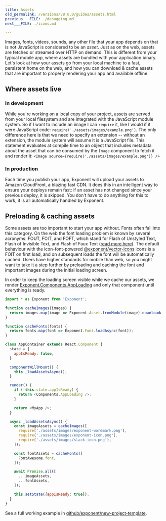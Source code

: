 ```yaml
---
title: Assets
old_permalink: /versions/v8.0.0/guides/assets.html
previous___FILE: ./debugging.md
next___FILE: ./icons.md

---
```


Images, fonts, videos, sounds, any other file that your app depends on that is not JavaScript is considered to be an _asset_. Just as on the web, assets are fetched or streamed over HTTP on demand. This is different from your typical mobile app, where assets are bundled with your application binary. Let's look at how your assets go from your local machine to a fast, persistent home on the web, and how you can download & cache assets that are important to properly rendering your app and available offline.

## Where assets live

### In development

While you're working on a local copy of your project, assets are served from your local filesystem and are integrated with the JavaScript module system. So if I want to include an image I can `require` it, like I would if it were JavaScript code: `require('./assets/images/example.png')`. The only difference here is that we need to specify an extension -- without an extension, the module system will assume it is a JavaScript file. This statement evaluates at compile time to an object that includes metadata about the asset that can be consumed by the `Image` component to fetch it and render it: `<Image source={require('./assets/images/example.png')} />`

### In production

Each time you publish your app, Exponent will upload your assets to Amazon CloudFront, a blazing fast CDN. It does this in an intelligent way to ensure your deploys remain fast: if an asset has not changed since your previous deploy, it is skipped. You don't have to do anything for this to work, it is all automatically handled by Exponent.

## Preloading & caching assets

Some assets are too important to start your app without. Fonts often fall into this category. On the web the font loading problem is known by several acronyms: FOUT, FOIT, and FOFT, which stand for Flash of Unstyled Text, Flash of Invisible Text, and Flash of Faux Text ([read more here](https://css-tricks.com/fout-foit-foft/)). The default behaviour with the icon-font-powered [@exponent/vector-icons](https://docs.getexponent.com/versions/v8.0.0/icons.html#icons) icons is a FOIT on first load, and on subsequent loads the font will be automatically cached. Users have higher standards for mobile than web, so you might want to take it a step further by preloading and caching the font and important images during the initial loading screen.

In order to keep the loading screen visible while we cache our assets, we render [Exponent.Components.AppLoading](https://docs.getexponent.com/versions/sdk/app-loading.html#app-loading) and only that component until everything is ready.

```javascript
import * as Exponent from 'Exponent';

function cacheImages(images) {
  return images.map(image => Exponent.Asset.fromModule(image).downloadAsync());
}

function cacheFonts(fonts) {
  return fonts.map(font => Exponent.Font.loadAsync(font));
}

class AppContainer extends React.Component {
  state = {
    appIsReady: false,
  }

  componentWillMount() {
    this._loadAssetsAsync();
  }

  render() {
    if (!this.state.appIsReady) {
      return <Components.AppLoading />;
    }

    return <MyApp />;
  }

  async _loadAssetsAsync() {
    const imageAssets = cacheImages([
      require('./assets/images/exponent-wordmark.png'),
      require('./assets/images/exponent-icon.png'),
      require('./assets/images/slack-icon.png'),
    ]);

    const fontAssets = cacheFonts([
      FontAwesome.font,
    ]);

    await Promise.all([
      ...imageAssets,
      ...fontAssets,
    ]);

    this.setState({appIsReady: true});
  }
}
```

See a full working example in [github/exponent/new-project-template](https://github.com/exponent/new-project-template/blob/9c5f99efa9afcbefdadefe752ea350cc378c0f0d/main.js).
